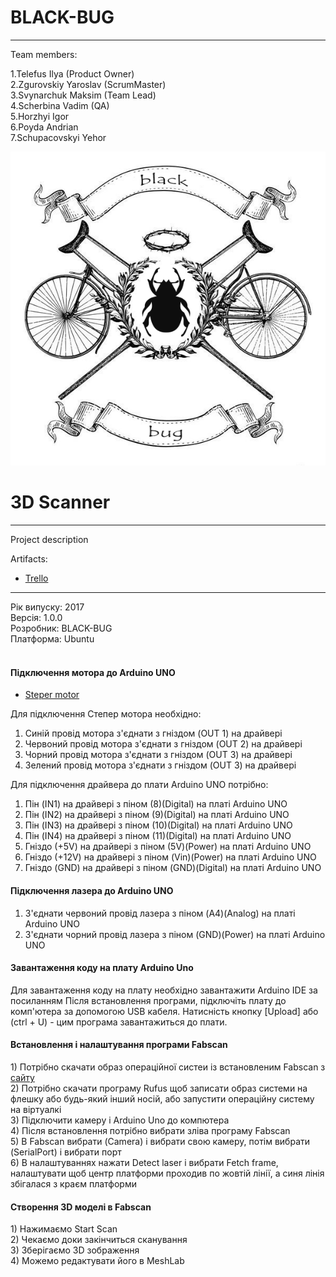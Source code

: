 # BLACK-BUG
* * *
Team members:   

1.Telefus Ilya (Product Owner)   
2.Zgurovskiy Yaroslav (ScrumMaster)   
3.Svynarchuk Maksim (Team Lead)   
4.Scherbina Vadim (QA)   
5.Horzhyi Igor   
6.Poyda Andrian   
7.Schupacovskyi Yehor   

![TeamLogo](https://github.com/Admiral2303/Black-Bug/blob/master/logo000.png)

# 3D Scanner
* * *
Project description  

Artifacts:   
* [Trello](https://trello.com/b/F3zNZruQ)    


* * *
Рік випуску: 2017<br/>
Версія: 1.0.0<br/>
Розробник: BLACK-BUG<br/>
Платформа: Ubuntu<br/>
<br/>

<h4>Підключення мотора до Arduino UNO</h4>

* [Steper motor](http://arduino-diy.com/arduino-drayver-shagovogo-dvigatelya-i-dvigatelya-postoyannogo-toka-L298N)

 Для підключення Степер мотора необхідно: <br />
  1) Синій провід мотора з'єднати з гніздом (OUT 1) на драйвері <br />
  2) Червоний провід мотора з'єднати з гніздом (OUT 2) на драйвері <br />
  3) Чорний провід мотора з'єднати з гніздом (OUT 3) на драйвері <br />
  4) Зелений провід мотора з'єднати з гніздом (OUT 3) на драйвері <br />
 
 Для підключення драйвера до плати Arduino UNO потрібно:<br />
 1) Пін (IN1) на драйвері з піном (8)(Digital) на платі Arduino UNO
 2) Пін (IN2) на драйвері з піном (9)(Digital) на платі Arduino UNO
 3) Пін (IN3) на драйвері з піном (10)(Digital) на платі Arduino UNO
 4) Пін (IN4) на драйвері з піном (11)(Digital) на платі Arduino UNO
 5) Гніздо (+5V) на драйвері з піном (5V)(Power) на платі Arduino UNO
 6) Гніздо (+12V) на драйвері з піном (Vin)(Power) на платі Arduino UNO
 7) Гніздо (GND) на драйвері з піном (GND)(Digital) на платі Arduino UNO
 
 <h4>Підключення лазера до Arduino UNO</h4>
 
 1) З'єднати червоний провід лазера з піном (A4)(Analog) на платі Arduino UNO
 2) З'єднати чорний провід лазера з піном (GND)(Power) на платі Arduino UNO
 
 <h4>Завантаження коду на плату Arduino Uno</h4>
 Для завантаження коду на плату необхідно завантажити Arduino IDE за посиланням
 Після встановлення програми, підключіть плату до комп'ютера за допомогою USB кабеля.
 Натисність кнопку [Upload] або (ctrl + U) - цим програма завантажиться до плати. 
 
 <h4>Встановлення і налаштування програми Fabscan</h4>
 1) Потрібно скачати образ операційної систеи із встановленим Fabscan з <a href="http://hci.rwth-aachen.de/fabscan_software/">сайту</a> <br/> 
 2) Потрібно скачати програму Rufus щоб записати образ системи на флешку або будь-який інший носій, або запустити операційну систему на віртуалкі<br/> 
 3) Підключити камеру і Arduino Uno до компютера<br/> 
 4) Після встановлення потрібно вибрати зліва програму Fabscan <br/> 
 5) В Fabscan вибрати (Camera) і вибрати свою камеру, потім вибрати (SerialPort) і вибрати порт<br/> 
 6) В налаштуваннях нажати Detect laser і вибрати Fetch frame, налаштувати щоб центр платформи проходив по жовтій лінії, а синя  лінія збігалася з краєм платформи  <br/> 
 
 <h4>Створення 3D моделі в Fabscan</h4>
 1) Нажимаємо Start Scan <br/> 
 2) Чекаємо доки закінчиться сканування <br/> 
 3) Зберігаємо 3D зображення <br/> 
 4) Можемо редактувати його в MeshLab<br/> 
